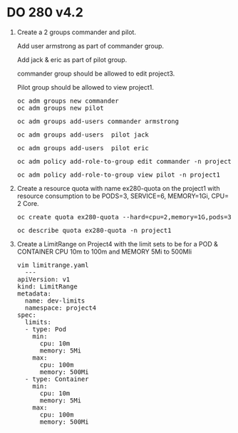 # DO 280 v4.2
<ol>
  <li>Create a 2 groups commander and pilot. 
    <p> Add user armstrong as part of commander group. </p>
    <p> Add jack & eric as part of pilot group. </p>
    <p> commander group should be allowed to edit project3.</p>
    <p> Pilot group should be allowed to view project1.</p></li>
  <pre>oc adm groups new commander
oc adm groups new pilot</pre>
  <pre>oc adm groups add-users commander armstrong</pre>
  <pre>oc adm groups add-users  pilot jack</pre>
  <pre>oc adm groups add-users  pilot eric</pre>
  <pre>oc adm policy add-role-to-group edit commander -n project3</pre>
  <pre>oc adm policy add-role-to-group view pilot -n project1</pre>
  <li>Create a resource quota with name ex280-quota on the project1 with resource consumption to be PODS=3, SERVICE=6, MEMORY=1Gi, CPU= 2 Core.</li>
  <pre>oc create quota ex280-quota --hard=cpu=2,memory=1G,pods=3,services=6 -n project1</pre>
  <pre>oc describe quota ex280-quota -n project1</pre>
  <li>Create a LimitRange on Project4 with the limit sets to be for a POD & CONTAINER CPU 10m to 100m and MEMORY 5Mi to 500MIi</li>
  <pre>vim limitrange.yaml
  ---
apiVersion: v1
kind: LimitRange
metadata:
  name: dev-limits
  namespace: project4
spec:
  limits:
  - type: Pod
    min:
      cpu: 10m
      memory: 5Mi
    max:
      cpu: 100m
      memory: 500Mi
  - type: Container
    min:
      cpu: 10m
      memory: 5Mi
    max:
      cpu: 100m
      memory: 500Mi
</pre>
</ol>
